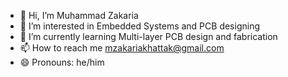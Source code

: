 - 👋 Hi, I’m Muhammad Zakaria
- 👀 I’m interested in Embedded Systems and PCB designing
- 🌱 I’m currently learning Multi-layer PCB design and fabrication
- 📫 How to reach me mzakariakhattak@gmail.com
- 😄 Pronouns: he/him
<!---
mzakariaktk/mzakariaktk is a ✨ special ✨ repository because its `README.md` (this file) appears on your GitHub profile.
You can click the Preview link to take a look at your changes.
--->
